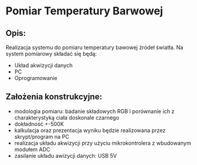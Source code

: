 # Pomiar Temperatury Barwowej

## Opis:
Realizacja systemu do pomiaru temperatury bawowej źródeł światła. 
Na system pomiarowy składać się będą: 
- Układ akwizycji danych 
- PC 
- Oprogramowanie 

## Założenia konstrukcyjne:
- modologia pomiaru: badanie składowych RGB i porównanie ich z charakterystyką ciała doskonale czarnego
- dokładność +-500K
- kalkulacja oraz prezentacja wyniku będzie realizowana przez skrypt/program na PC 
- realizacja układu akwizycji przy użyciu mikrokontrolera z wbudowanym modułem ADC
- zasilanie układu awizycji danych: USB 5V
